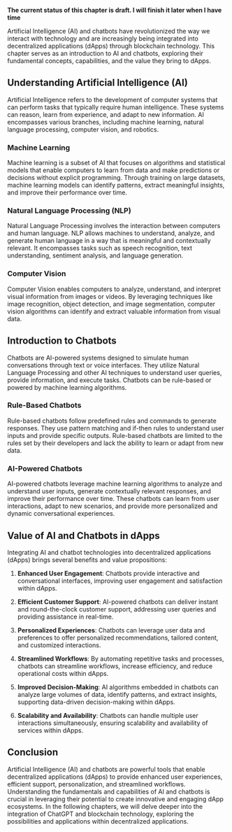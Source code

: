 **The current status of this chapter is draft. I will finish it later when I have time**

Artificial Intelligence (AI) and chatbots have revolutionized the way we interact with technology and are increasingly being integrated into decentralized applications (dApps) through blockchain technology. This chapter serves as an introduction to AI and chatbots, exploring their fundamental concepts, capabilities, and the value they bring to dApps.

Understanding Artificial Intelligence (AI)
------------------------------------------

Artificial Intelligence refers to the development of computer systems that can perform tasks that typically require human intelligence. These systems can reason, learn from experience, and adapt to new information. AI encompasses various branches, including machine learning, natural language processing, computer vision, and robotics.

### Machine Learning

Machine learning is a subset of AI that focuses on algorithms and statistical models that enable computers to learn from data and make predictions or decisions without explicit programming. Through training on large datasets, machine learning models can identify patterns, extract meaningful insights, and improve their performance over time.

### Natural Language Processing (NLP)

Natural Language Processing involves the interaction between computers and human language. NLP allows machines to understand, analyze, and generate human language in a way that is meaningful and contextually relevant. It encompasses tasks such as speech recognition, text understanding, sentiment analysis, and language generation.

### Computer Vision

Computer Vision enables computers to analyze, understand, and interpret visual information from images or videos. By leveraging techniques like image recognition, object detection, and image segmentation, computer vision algorithms can identify and extract valuable information from visual data.

Introduction to Chatbots
------------------------

Chatbots are AI-powered systems designed to simulate human conversations through text or voice interfaces. They utilize Natural Language Processing and other AI techniques to understand user queries, provide information, and execute tasks. Chatbots can be rule-based or powered by machine learning algorithms.

### Rule-Based Chatbots

Rule-based chatbots follow predefined rules and commands to generate responses. They use pattern matching and if-then rules to understand user inputs and provide specific outputs. Rule-based chatbots are limited to the rules set by their developers and lack the ability to learn or adapt from new data.

### AI-Powered Chatbots

AI-powered chatbots leverage machine learning algorithms to analyze and understand user inputs, generate contextually relevant responses, and improve their performance over time. These chatbots can learn from user interactions, adapt to new scenarios, and provide more personalized and dynamic conversational experiences.

Value of AI and Chatbots in dApps
---------------------------------

Integrating AI and chatbot technologies into decentralized applications (dApps) brings several benefits and value propositions:

1. **Enhanced User Engagement**: Chatbots provide interactive and conversational interfaces, improving user engagement and satisfaction within dApps.

2. **Efficient Customer Support**: AI-powered chatbots can deliver instant and round-the-clock customer support, addressing user queries and providing assistance in real-time.

3. **Personalized Experiences**: Chatbots can leverage user data and preferences to offer personalized recommendations, tailored content, and customized interactions.

4. **Streamlined Workflows**: By automating repetitive tasks and processes, chatbots can streamline workflows, increase efficiency, and reduce operational costs within dApps.

5. **Improved Decision-Making**: AI algorithms embedded in chatbots can analyze large volumes of data, identify patterns, and extract insights, supporting data-driven decision-making within dApps.

6. **Scalability and Availability**: Chatbots can handle multiple user interactions simultaneously, ensuring scalability and availability of services within dApps.

Conclusion
----------

Artificial Intelligence (AI) and chatbots are powerful tools that enable decentralized applications (dApps) to provide enhanced user experiences, efficient support, personalization, and streamlined workflows. Understanding the fundamentals and capabilities of AI and chatbots is crucial in leveraging their potential to create innovative and engaging dApp ecosystems. In the following chapters, we will delve deeper into the integration of ChatGPT and blockchain technology, exploring the possibilities and applications within decentralized applications.
